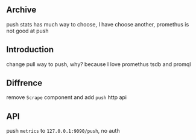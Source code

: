 ## Archive
push stats has much way to choose, I have choose another, promethus is not good at push
## Introduction

change pull way to push, why? because I love promethus tsdb and promql

## Diffrence

remove `Scrape` component and add `push` http api

## API

push `metrics` to `127.0.0.1:9090/push`, no auth
